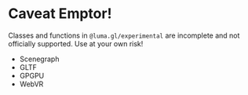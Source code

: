 # Caveat Emptor!

Classes and functions in `@luma.gl/experimental` are incomplete and not officially supported. 
Use at your own risk!

- Scenegraph
- GLTF
- GPGPU
- WebVR
